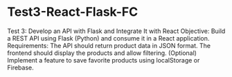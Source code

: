 # Test3-React-Flask-FC
Test 3: Develop an API with Flask and Integrate It with React
Objective: Build a REST API using Flask (Python) and consume it in a React application. Requirements:
The API should return product data in JSON format.
The frontend should display the products and allow filtering.
(Optional) Implement a feature to save favorite products using localStorage or Firebase.
